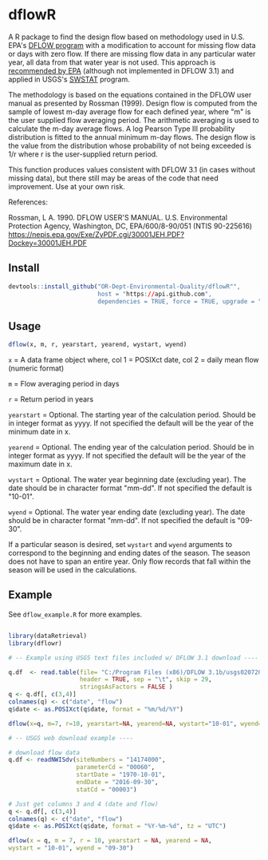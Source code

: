 # dflowR

A R package to find the design flow based on methodology used in U.S. EPA's [DFLOW program][1]
with a modification to account for missing flow data or days with zero flow. 
If there are missing flow data in any particular water year, all data from that water year is not used. 
This approach is [recommended by EPA][2] (although not implemented in DFLOW 3.1) 
and applied in USGS's [SWSTAT][3] program. 

The methodology is based on the equations contained in the DFLOW user manual 
as presented by Rossman (1999). Design flow is computed from the sample of lowest m-day
average flow for each defined year, where "m" is the user supplied flow averaging period.
The arithmetic averaging is used to calculate the m-day average flows. A log Pearson Type III
probability distribution is fitted to the annual minimum m-day flows. The design
flow is the value from the distribution whose probability of not being exceeded is 1/r where r
is the user-supplied return period.

This function produces values consistent  with DFLOW 3.1 (in cases without missing data), 
but there still may be areas  of the code that need improvement. Use at your own risk.

References:

Rossman, L A. 1990. DFLOW USER'S MANUAL. U.S. Environmental Protection Agency, 
Washington, DC, EPA/600/8-90/051 (NTIS 90-225616) https://nepis.epa.gov/Exe/ZyPDF.cgi/30001JEH.PDF?Dockey=30001JEH.PDF

[1]: https://www.epa.gov/ceam/dflow
[2]: https://www.epa.gov/ceam/technical-support-dflow#xqy
[3]: https://water.usgs.gov/software/SWSTAT/

## Install

```R
devtools::install_github("OR-Dept-Environmental-Quality/dflowR"", 
                         host = "https://api.github.com", 
                         dependencies = TRUE, force = TRUE, upgrade = "never")
```

## Usage

```R
dflow(x, m, r, yearstart, yearend, wystart, wyend)
```

`x` = A data frame object where,
	col 1 = POSIXct date,
	col 2 = daily mean flow (numeric format)

`m` = Flow averaging period in days

`r` = Return period in years

`yearstart` = Optional. The starting year of the calculation period. 
				Should be in integer format as yyyy. If not specified the 
				default will be the year of the minimum date in x.

`yearend` = 	Optional. The ending year of the calculation period. 
				Should be in integer format as yyyy. If not specified the 
				default will be the year of the maximum date in x.

`wystart` = Optional. The water year beginning date (excluding year). The date 
			 should be in character format "mm-dd". If not specified the default is "10-01".

`wyend` = Optional. The water year ending date (excluding year). The date should be in 
		   character format "mm-dd". If not specified the default is "09-30".

If a particular season is desired, set `wystart` and `wyend` arguments to correspond to the beginning and ending dates of the season. The season does not have to span an entire year. Only flow records that fall within the season will be used in the calculations.

## Example

See `dflow_example.R` for more examples.

```R

library(dataRetrieval)
library(dflowr)

# -- Example using USGS text files included w/ DFLOW 3.1 download ----

q.df  <- read.table(file= "C:/Program Files (x86)/DFLOW 3.1b/usgs02072000.txt",
                    header = TRUE, sep = "\t", skip = 29, 
                    stringsAsFactors = FALSE )
q <- q.df[, c(3,4)]
colnames(q) <- c("date", "flow")
q$date <- as.POSIXct(q$date, format = "%m/%d/%Y")

dflow(x=q, m=7, r=10, yearstart=NA, yearend=NA, wystart="10-01", wyend="09-30")

# -- USGS web download example ----

# download flow data
q.df <- readNWISdv(siteNumbers = "14174000",
                   parameterCd = "00060",
                   startDate = "1970-10-01",
                   endDate = "2016-09-30",
                   statCd = "00003")

# Just get columns 3 and 4 (date and flow)
q <- q.df[, c(3,4)]
colnames(q) <- c("date", "flow")
q$date <- as.POSIXct(q$date, format = "%Y-%m-%d", tz = "UTC")

dflow(x = q, m = 7, r = 10, yearstart = NA, yearend = NA, 
wystart = "10-01", wyend = "09-30")
```